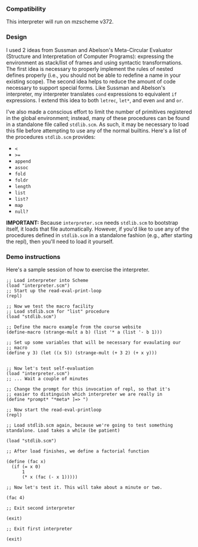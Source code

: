 ### Compatibility

This interpreter will run on mzscheme v372. 

### Design

I used 2 ideas from Sussman and Abelson's Meta-Circular Evaluator (Structure and Interpretation of Computer Programs): expressing
the environment as stack/list of frames and using syntactic
transformations. The first idea is necessary to properly implement the rules of nested defines properly (i.e., you should not be able to redefine a name in your existing scope). The second idea helps to reduce the amount of code necessary to support special forms. Like Sussman and Abelson's interpreter, my interpreter translates `cond` expressions to equivalent `if` expressions. I extend this idea to both `letrec`, `let*`, and even `and` and `or`.

I've also made a conscious effort to limit the number of primitives registered in the global environment; instead, many of
these procedures can be found in a standalone file called `stdlib.scm`. As such, it may be necessary to load this file before attempting to use any of the normal builtins. Here's a list of the procedures `stdlib.scm` provides:

 * `<`
 * `>=`
 * `append`
 * `assoc`
 * `fold`
 * `foldr`
 * `length`
 * `list`
 * `list?`
 * `map`
 * `null?`

__IMPORTANT:__ Because `interpreter.scm` needs `stdlib.scm` to
bootstrap itself, it loads that file automatically. However, if
you'd like to use any of the procedures defined in `stdlib.scm` in a standalone fashion (e.g., after starting the repl), then you'll need to load it yourself.

### Demo instructions

Here's a sample session of how to exercise the interpreter.


    ;; Load interpreter into Scheme
    (load "interpreter.scm")
    ;; Start up the read-eval-print-loop
    (repl)
    
    ;; Now we test the macro facility
    ;; Load stdlib.scm for "list" procedure
    (load "stdlib.scm")
    
    ;; Define the macro example from the course website
    (define-macro (strange-mult a b) (list '* a (list '- b 1)))
    
    ;; Set up some variables that will be necessary for evaulating our
    ;; macro
    (define y 3) (let ((x 5)) (strange-mult (+ 3 2) (+ x y)))
    
    
    ;; Now let's test self-evaluation
    (load "interpreter.scm")
    ;; ... Wait a couple of minutes
    
    ;; Change the prompt for this invocation of repl, so that it's
    ;; easier to distinguish which interpreter we are really in
    (define *prompt* "*meta* ]=> ")
    
    ;; Now start the read-eval-printloop
    (repl)
    
    ;; Load stdlib.scm again, because we're going to test something
    standalone. Load takes a while (be patient)
    
    (load "stdlib.scm")
    
    ;; After load finishes, we define a factorial function
    
    (define (fac x)
      (if (= x 0)
          1
          (* x (fac (- x 1)))))
    
    ;; Now let's test it. This will take about a minute or two.
    
    (fac 4)
    
    ;; Exit second interpreter
    
    (exit)
    
    ;; Exit first interpreter
    
    (exit)
